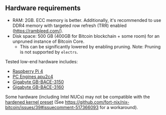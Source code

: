 Hardware requirements
---
* RAM: 2GB. ECC memory is better. Additionally, it's recommended to use DDR4 memory with
  targeted row refresh (TRR) enabled (https://rambleed.com/).
* Disk space: 500 GB (400GB for Bitcoin blockchain + some room) for an unpruned
  instance of Bitcoin Core.
  * This can be significantly lowered by enabling pruning.
    Note: Pruning is not supported by `electrs`.

Tested low-end hardware includes:
- [Raspberry Pi 4](https://www.raspberrypi.org/products/raspberry-pi-4-model-b/)
- [PC Engines apu2c4](https://pcengines.ch/apu2c4.htm)
- [Gigabyte GB-BACE-3150](https://www.gigabyte.com/Mini-PcBarebone/GB-BACE-3150-rev-10)
- [Gigabyte GB-BACE-3160](https://www.gigabyte.com/de/Mini-PcBarebone/GB-BACE-3160-rev-10#ov)

Some hardware (including Intel NUCs) may not be compatible with the [hardened kernel preset](../modules/presets/hardened.nix)
(See https://github.com/fort-nix/nix-bitcoin/issues/39#issuecomment-517366093
for a workaround).
